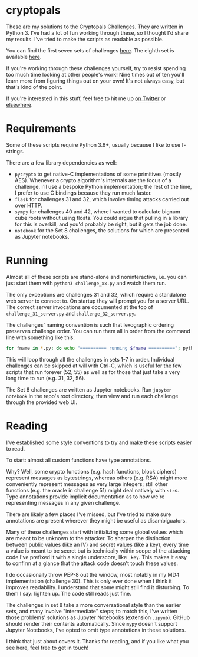 # cryptopals

These are my solutions to the Cryptopals Challenges. They are written in Python
3. I've had a lot of fun working through these, so I thought I'd share my results.
I've tried to make the scripts as readable as possible.

You can find the first seven sets of challenges [here](https://cryptopals.com).
The eighth set is available [here](https://toadstyle.org/cryptopals/).

If you're working through these challenges yourself, try to resist spending too
much time looking at other people's work! Nine times out of ten you'll learn
more from figuring things out on your own! It's not always easy, but that's
kind of the point.

If you're interested in this stuff, feel free to hit me up
[on Twitter](https://twitter.com/elisohl) or
[elsewhere](https://eli.sohl.com/contact).


# Requirements

Some of these scripts require Python 3.6+, usually because I like to use f-strings.

There are a few library dependencies as well:

* `pycrypto` to get native-C implementations of some primitives (mostly AES). Whenever a crypto algorithm's internals are the focus of a challenge, I'll use a bespoke Python implementation; the rest of the time, I prefer to use C bindings because they run much faster.
* `flask` for challenges 31 and 32, which involve timing attacks carried out over HTTP.
* `sympy` for challenges 40 and 42, where I wanted to calculate bignum cube roots without using floats. You could argue that pulling in a library for this is overkill, and you'd probably be right, but it gets the job done.
* `notebook` for the Set 8 challenges, the solutions for which are presented as Jupyter notebooks.


# Running

Almost all of these scripts are stand-alone and noninteractive, i.e. you can
just start them with `python3 challenge_xx.py` and watch them run.

The only exceptions are challenges 31 and 32, which require a standalone web
server to connect to. On startup they will prompt you for a server URL. The
correct server invocations are documented at the top of
`challenge_31_server.py` and `challenge_32_server.py`.

The challenges' naming convention is such that lexographic ordering preserves
challenge order. You can run them all in order from the command line with
something like this:

```bash
for fname in *.py; do echo "========== running $fname =========="; python3 $fname; done
```

This will loop through all the challenges in sets 1-7 in order. Individual
challenges can be skipped at will with Ctrl-C, which is useful for the few
scripts that run forever (52, 55) as well as for those that just take a very
long time to run (e.g. 31, 32, 56).

The Set 8 challenges are written as Jupyter notebooks. Run `jupyter notebook`
in the repo's root directory, then view and run each challenge through the
provided web UI.


# Reading

I've established some style conventions to try and make these scripts easier to
read.

To start: almost all custom functions have type annotations.

Why? Well, some crypto functions (e.g. hash functions, block ciphers) represent
messages as bytestrings, whereas others (e.g. RSA) might more conveniently
represent messages as very large integers; still other functions (e.g. the oracle
in challenge 51) might deal natively with `str`s. Type annotations provide implicit
documentation as to how we're representing messages in any given challenge.

There are likely a few places I've missed, but I've tried to make sure annotations
are present wherever they might be useful as disambiguators.

Many of these challenges start with initializing some global values which are
meant to be unknown to the attacker. To sharpen the distinction between public
values (like an IV) and secret values (like a key), every time a value is meant
to be secret but is technically within scope of the attacking code I've prefixed
it with a single underscore, like `_key`. This makes it easy to confirm at a
glance that the attack code doesn't touch these values.

I do occasionally throw PEP-8 out the window, most notably in my MD4
implementation (challenge 30). This is only ever done when I think it improves
readability. I understand that some might still find it disturbing. To them I
say: lighten up. The code still reads just fine.

The challenges in set 8 take a more conversational style than the earlier sets,
and many involve "intermediate" steps; to match this, I've written those
problems' solutions as Jupyter Notebooks (extension `.ipynb`). GitHub should
render their contents automatically. Since `mypy` doesn't support Jupyter
Notebooks, I've opted to omit type annotations in these solutions.

I think that just about covers it. Thanks for reading, and if you like what you
see here, feel free to get in touch!
